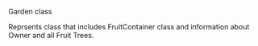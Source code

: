 Garden class

Reprsents class that includes FruitContainer class and information about Owner and all Fruit Trees.